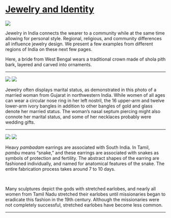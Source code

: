 # [Jewelry and Identity](http://artsmia.github.io/griot/#/stories/576)

![](http://cdn.dx.artsmia.org/thumbs/tn_2014_TDX_MIAArtStories_073.jpg)

Jewelry in India connects the wearer to a community while at the same time allowing for personal style. Regional, religious, and community differences all influence jewelry design. We present a few examples from different regions of India on these next few pages.

Here, a bride from West Bengal wears a traditional crown made of shola pith bark, layered and carved into ornaments.

---

![](http://cdn.dx.artsmia.org/thumbs/tn_2014_TDX_MIAArtStories_074.jpg)
![](http://cdn.dx.artsmia.org/thumbs/tn_2014_TDX_MIAArtStories_096.jpg)

Jewelry often displays marital status, as demonstrated in this photo of a married woman from Gujarat in northwestern India. While women of all ages can wear a circular nose ring in her left nostril, the 16 upper-arm and twelve lower-arm ivory bangles in addition to other bangles of gold and glass denote her married status. The woman’s nasal septum piercing might also connote her marital status, and some of her necklaces probably were wedding gifts.

---

![](http://cdn.dx.artsmia.org/thumbs/tn_2014_TDX_MIAArtStories_088.jpg)
![](http://cdn.dx.artsmia.org/thumbs/tn_null.jpg)

Heavy *pambadam* earrings are associated with South India. In Tamil, *pambu* means “snake,” and these earrings are associated with snakes as symbols of protection and fertility. The abstract shapes of the earring are fashioned individually, and named for anatomical features of the snake. The entire fabrication process takes around 7 to 10 days.

 

Many sculptures depict the gods with stretched earlobes, and nearly all women from Tamil Nadu stretched their earlobes until missionaries began to eradicate this fashion in the 19th century. Although the missionaries were not completely successful, stretched earlobes have become less common.

---

